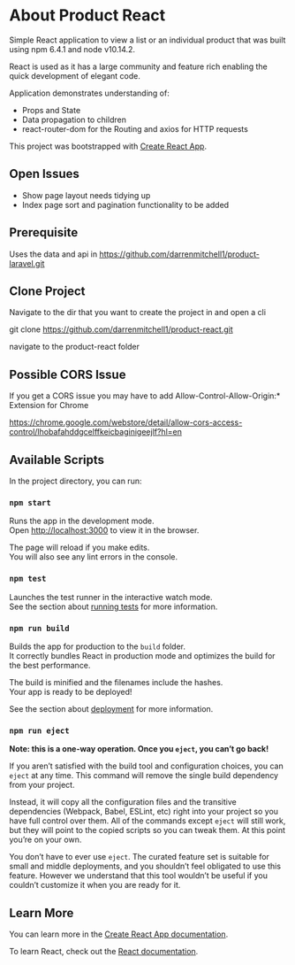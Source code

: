 # About Product React

Simple React application to view a list or an individual product that was built using npm 6.4.1 and node v10.14.2.

React is used as it has a large community and feature rich enabling the quick development of elegant code.

Application demonstrates understanding of:

* Props and State
* Data propagation to children
* react-router-dom for the Routing and axios for HTTP requests

This project was bootstrapped with [Create React App](https://github.com/facebook/create-react-app).

## Open Issues

* Show page layout needs tidying up
* Index page sort and pagination functionality to be added

## Prerequisite

Uses the data and api in https://github.com/darrenmitchell1/product-laravel.git

## Clone Project

Navigate to the dir that you want to create the project in and open a cli

git clone https://github.com/darrenmitchell1/product-react.git

navigate to the product-react folder

## Possible CORS Issue

If you get a CORS issue you may have to add Allow-Control-Allow-Origin:* Extension for Chrome

https://chrome.google.com/webstore/detail/allow-cors-access-control/lhobafahddgcelffkeicbaginigeejlf?hl=en

## Available Scripts

In the project directory, you can run:

### `npm start`

Runs the app in the development mode.<br>
Open [http://localhost:3000](http://localhost:3000) to view it in the browser.

The page will reload if you make edits.<br>
You will also see any lint errors in the console.

### `npm test`

Launches the test runner in the interactive watch mode.<br>
See the section about [running tests](https://facebook.github.io/create-react-app/docs/running-tests) for more information.

### `npm run build`

Builds the app for production to the `build` folder.<br>
It correctly bundles React in production mode and optimizes the build for the best performance.

The build is minified and the filenames include the hashes.<br>
Your app is ready to be deployed!

See the section about [deployment](https://facebook.github.io/create-react-app/docs/deployment) for more information.

### `npm run eject`

**Note: this is a one-way operation. Once you `eject`, you can’t go back!**

If you aren’t satisfied with the build tool and configuration choices, you can `eject` at any time. This command will remove the single build dependency from your project.

Instead, it will copy all the configuration files and the transitive dependencies (Webpack, Babel, ESLint, etc) right into your project so you have full control over them. All of the commands except `eject` will still work, but they will point to the copied scripts so you can tweak them. At this point you’re on your own.

You don’t have to ever use `eject`. The curated feature set is suitable for small and middle deployments, and you shouldn’t feel obligated to use this feature. However we understand that this tool wouldn’t be useful if you couldn’t customize it when you are ready for it.

## Learn More

You can learn more in the [Create React App documentation](https://facebook.github.io/create-react-app/docs/getting-started).

To learn React, check out the [React documentation](https://reactjs.org/).
